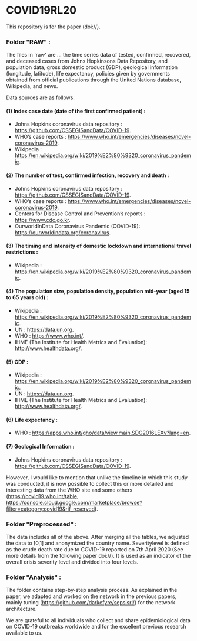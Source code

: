 # COVID19RL20

This repository is for the paper (doi://).

### Folder "RAW" : 
The files in 'raw' are  ...
the time series data of tested, confirmed, recovered, and deceased cases from Johns Hopkinsons Data Repository, and
population data, gross domestic product (GDP), geological information (longitude, latitude), life expectancy,
policies given by governments obtained from official publications through the United Nations database, Wikipedia, and news.

Data sources are as follows:   
#### (1) Index case date (date of the first confirmed patient) : 
 - Johns Hopkins coronavirus data repository : https://github.com/CSSEGISandData/COVID-19.
 - WHO’s case reports : https://www.who.int/emergencies/diseases/novel-coronavirus-2019.
 - Wikipedia : https://en.wikipedia.org/wiki/2019%E2%80%9320_coronavirus_pandemic.

#### (2) The number of test, confirmed infection, recovery and death : 
- Johns Hopkins coronavirus data repository : https://github.com/CSSEGISandData/COVID-19.
- WHO’s case reports : https://www.who.int/emergencies/diseases/novel-coronavirus-2019.
- Centers for Disease Control and Prevention’s reports : https://www.cdc.go.kr.
- OurworldInData Coronavirus Pandemic (COVID-19): https://ourworldindata.org/coronavirus.

#### (3) The timing and intensity of domestic lockdown and international travel restrictions : 
- Wikipedia : https://en.wikipedia.org/wiki/2019%E2%80%9320_coronavirus_pandemic.

#### (4) The population size, population density, population mid-year (aged 15 to 65 years old) : 
- Wikipedia : https://en.wikipedia.org/wiki/2019%E2%80%9320_coronavirus_pandemic.
- UN : https://data.un.org.
- WHO : https://www.who.int/.
- IHME (The Institute for Health Metrics and Evaluation): http://www.healthdata.org/.

#### (5) GDP : 
- Wikipedia : https://en.wikipedia.org/wiki/2019%E2%80%9320_coronavirus_pandemic.
- UN : https://data.un.org.
- IHME (The Institute for Health Metrics and Evaluation): http://www.healthdata.org/.

#### (6) Life expectancy :
- WHO : https://apps.who.int/gho/data/view.main.SDG2016LEXv?lang=en.

#### (7) Geological Information :
- Johns Hopkins coronavirus data repository : https://github.com/CSSEGISandData/COVID-19.
  
However, I would like to mention that unlike the timeline in which this study was conducted, it is now possible to collect this or more detailed and interesting data from the WHO site and some others (https://covid19.who.int/table, https://console.cloud.google.com/marketplace/browse?filter=category:covid19&rif_reserved).

### Folder "Preprocessed" : 
The data includes all of the above. After merging all the tables, we adjusted the data to [0,1] and anonymized the country name.
Severitylevel is defined as the crude death rate due to COVID-19 reported on 7th April 2020 (See more details from the following paper doi://).
It is used as an indicator of the overall crisis severity level and divided into four levels.

### Folder "Analysis" : 
The folder contains step-by-step analysis process.
As explained in the paper, we adapted and worked on the network in the previous papers, mainly tuning (https://github.com/darkefyre/sepsisrl/) for the network architecture.

We are grateful to all individuals who collect and share epidemiological data on COVID-19 outbreaks worldwide and for the excellent previous research available to us.

